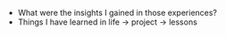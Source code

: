 - What were the insights I gained in those experiences?
- Things I have learned in life -> project -> lessons